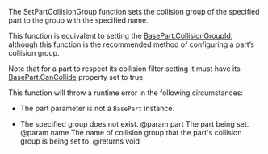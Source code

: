 The SetPartCollisionGroup function sets the collision group of the specified part to the group with the specified name.

This function is equivalent to setting the [BasePart.CollisionGroupId](https://developer.roblox.com/api-reference/property/BasePart/CollisionGroupId), although this function is the recommended method of configuring a part’s collision group.

Note that for a part to respect its collision filter setting it must have its [BasePart.CanCollide](https://developer.roblox.com/api-reference/property/BasePart/CanCollide) property set to true.

This function will throw a runtime error in the following circumstances:

 * The part parameter is not a `BasePart` instance.

 * The specified group does not exist.
@param part The part being set.
@param name The name of collision group that the part's collision group is being set to.
@returns void